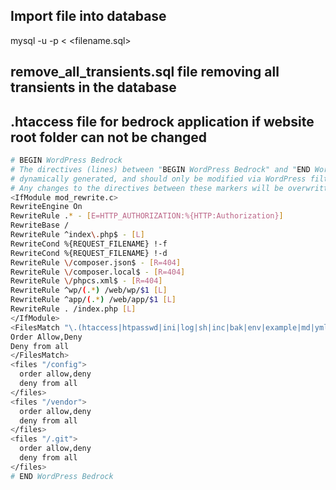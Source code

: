 ## Import file into database
mysql -u <username> -p <databasename> < <filename.sql>

## remove_all_transients.sql file removing all transients in the database

## .htaccess file for bedrock application if website root folder can not be changed
```sh
# BEGIN WordPress Bedrock
# The directives (lines) between "BEGIN WordPress Bedrock" and "END WordPress Bedrock" are
# dynamically generated, and should only be modified via WordPress filters.
# Any changes to the directives between these markers will be overwritten.
<IfModule mod_rewrite.c>
RewriteEngine On
RewriteRule .* - [E=HTTP_AUTHORIZATION:%{HTTP:Authorization}]
RewriteBase /
RewriteRule ^index\.php$ - [L]
RewriteCond %{REQUEST_FILENAME} !-f
RewriteCond %{REQUEST_FILENAME} !-d
RewriteRule \/composer.json$ - [R=404]
RewriteRule \/composer.local$ - [R=404]
RewriteRule \/phpcs.xml$ - [R=404]
RewriteRule ^wp/(.*) /web/wp/$1 [L]
RewriteRule ^app/(.*) /web/app/$1 [L]
RewriteRule . /index.php [L]
</IfModule>
<FilesMatch "\.(htaccess|htpasswd|ini|log|sh|inc|bak|env|example|md|yml|gitignore)$">
Order Allow,Deny
Deny from all
</FilesMatch>
<files "/config">
  order allow,deny
  deny from all
</files>
<files "/vendor">
  order allow,deny
  deny from all
</files>
<files "/.git">
  order allow,deny
  deny from all
</files>
# END WordPress Bedrock
```
